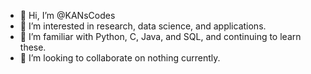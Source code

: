 - 👋 Hi, I’m @KANsCodes
- 👀 I’m interested in research, data science, and applications.
- 🌱 I’m familiar with Python, C, Java, and SQL, and continuing to learn these.
- 💞️ I’m looking to collaborate on nothing currently.
<!--- - 📫 How to reach me ... --->

<!---
KANsCodes/KANsCodes is a ✨ special ✨ repository because its `README.md` (this file) appears on your GitHub profile.
You can click the Preview link to take a look at your changes.
--->
